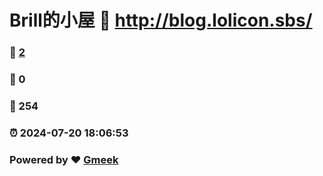 # Brill的小屋 :link: http://blog.lolicon.sbs/ 
### :page_facing_up: [2](http://blog.lolicon.sbs//tag.html) 
### :speech_balloon: 0 
### :hibiscus: 254 
### :alarm_clock: 2024-07-20 18:06:53 
### Powered by :heart: [Gmeek](https://github.com/Meekdai/Gmeek)
